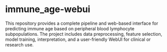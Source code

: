 # immune_age-webui
This repository provides a complete pipeline and web-based interface for predicting immune age based on peripheral blood lymphocyte subpopulations. The project includes data preprocessing, feature selection, model training, interpretation, and a user-friendly WebUI for clinical or research use.

